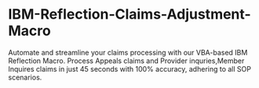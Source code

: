 # IBM-Reflection-Claims-Adjustment-Macro
Automate and streamline your claims processing with our VBA-based IBM Reflection Macro. Process Appeals claims and  Provider inquries,Member Inquires claims in just 45 seconds with 100% accuracy, adhering to all SOP scenarios.
